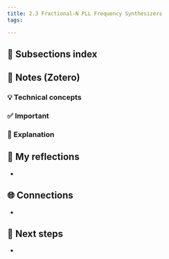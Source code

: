 ```yaml
---
title: 2.3 Fractional-N PLL Frequency Synthesizers
tags:

---
```


## 📄 Subsections index


## 🔗 Notes (Zotero)
### 💡 Technical concepts


### ✅️ Important


### ️🔶 Explanation


## 📝 My reflections
- 

## 🌐 Connections
- 

## 🧭 Next steps
- 

 